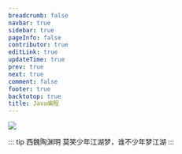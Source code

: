 ```yaml
---
breadcrumb: false
navbar: true
sidebar: true
pageInfo: false
contributor: true
editLink: true
updateTime: true
prev: true
next: true
comment: false
footer: true
backtotop: true
title: Java编程
---
```

![](https://img.springlearn.cn/blog/learn_1648126927000.png)

::: tip 西魏陶渊明
莫笑少年江湖梦，谁不少年梦江湖
:::
